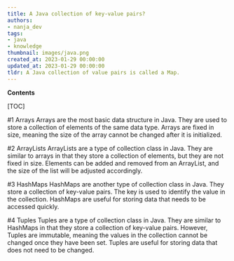 ```yaml
---
title: A Java collection of key-value pairs?
authors:
- nanja_dev
tags:
- java
- knowledge
thumbnail: images/java.png
created_at: 2023-01-29 00:00:00
updated_at: 2023-01-29 00:00:00
tldr: A Java collection of value pairs is called a Map.
---
```


**Contents**

[TOC]

#1 Arrays
Arrays are the most basic data structure in Java. They are used to store a collection of elements of the same data type. Arrays are fixed in size, meaning the size of the array cannot be changed after it is initialized.

#2 ArrayLists
ArrayLists are a type of collection class in Java. They are similar to arrays in that they store a collection of elements, but they are not fixed in size. Elements can be added and removed from an ArrayList, and the size of the list will be adjusted accordingly.

#3 HashMaps
HashMaps are another type of collection class in Java. They store a collection of key-value pairs. The key is used to identify the value in the collection. HashMaps are useful for storing data that needs to be accessed quickly.

#4 Tuples
Tuples are a type of collection class in Java. They are similar to HashMaps in that they store a collection of key-value pairs. However, Tuples are immutable, meaning the values in the collection cannot be changed once they have been set. Tuples are useful for storing data that does not need to be changed.
